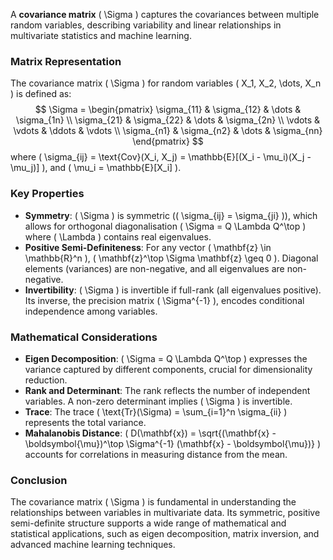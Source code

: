 A **covariance matrix** \( \Sigma \) captures the covariances between multiple random variables, describing variability and linear relationships in multivariate statistics and machine learning.

### Matrix Representation
The covariance matrix \( \Sigma \) for random variables \( X_1, X_2, \dots, X_n \) is defined as:
$$
\Sigma = \begin{pmatrix}
\sigma_{11} & \sigma_{12} & \dots & \sigma_{1n} \\
\sigma_{21} & \sigma_{22} & \dots & \sigma_{2n} \\
\vdots & \vdots & \ddots & \vdots \\
\sigma_{n1} & \sigma_{n2} & \dots & \sigma_{nn}
\end{pmatrix}
$$
where \( \sigma_{ij} = \text{Cov}(X_i, X_j) = \mathbb{E}[(X_i - \mu_i)(X_j - \mu_j)] \), and \( \mu_i = \mathbb{E}[X_i] \).

### Key Properties
- **Symmetry**: \( \Sigma \) is symmetric (\( \sigma_{ij} = \sigma_{ji} \)), which allows for orthogonal diagonalisation \( \Sigma = Q \Lambda Q^\top \) where \( \Lambda \) contains real eigenvalues.
- **Positive Semi-Definiteness**: For any vector \( \mathbf{z} \in \mathbb{R}^n \), \( \mathbf{z}^\top \Sigma \mathbf{z} \geq 0 \). Diagonal elements (variances) are non-negative, and all eigenvalues are non-negative.
- **Invertibility**: \( \Sigma \) is invertible if full-rank (all eigenvalues positive). Its inverse, the precision matrix \( \Sigma^{-1} \), encodes conditional independence among variables.

### Mathematical Considerations
- **Eigen Decomposition**: \( \Sigma = Q \Lambda Q^\top \) expresses the variance captured by different components, crucial for dimensionality reduction.
- **Rank and Determinant**: The rank reflects the number of independent variables. A non-zero determinant implies \( \Sigma \) is invertible.
- **Trace**: The trace \( \text{Tr}(\Sigma) = \sum_{i=1}^n \sigma_{ii} \) represents the total variance.
- **Mahalanobis Distance**: \( D(\mathbf{x}) = \sqrt{(\mathbf{x} - \boldsymbol{\mu})^\top \Sigma^{-1} (\mathbf{x} - \boldsymbol{\mu})} \) accounts for correlations in measuring distance from the mean.

### Conclusion
The covariance matrix \( \Sigma \) is fundamental in understanding the relationships between variables in multivariate data. Its symmetric, positive semi-definite structure supports a wide range of mathematical and statistical applications, such as eigen decomposition, matrix inversion, and advanced machine learning techniques.
